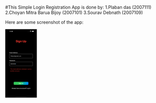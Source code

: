 #This Simple Login Registration App is done by:
1.Plaban das (2007111)
2.Choyan Mitra Barua Bijoy (2007101)
3.Sourav Debnath (2007109)

Here are some screenshot of the app:

<img src="ss1.png" alt="none" style=" width:20%; "/>
